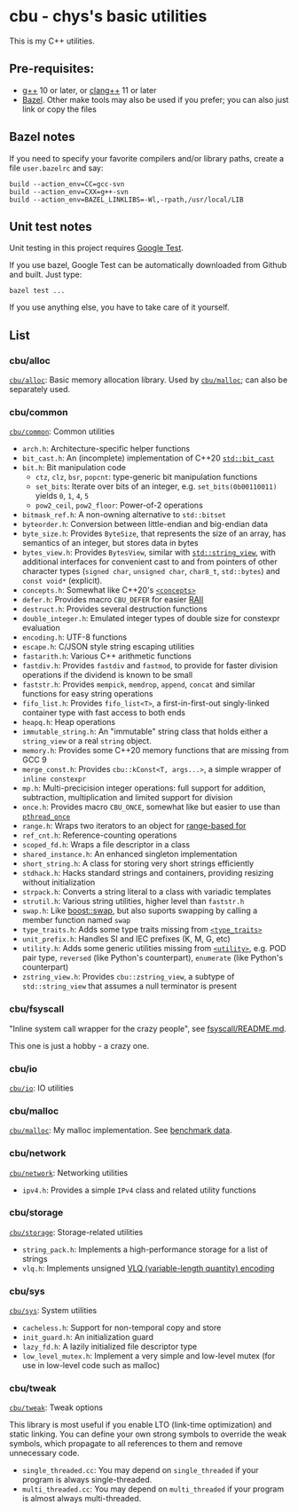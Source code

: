 # cbu - chys's basic utilities

This is my C++ utilities.

## Pre-requisites:

- [g++](https://gcc.gnu.org/) 10 or later, or [clang++](https://clang.llvm.org/) 11 or later
- [Bazel](https://bazel.build/).  Other make tools may also be used if you prefer; you can also just link or copy the files

## Bazel notes

If you need to specify your favorite compilers and/or library paths, create a file `user.bazelrc` and say:

```
build --action_env=CC=gcc-svn
build --action_env=CXX=g++-svn
build --action_env=BAZEL_LINKLIBS=-Wl,-rpath,/usr/local/LIB
```

## Unit test notes

Unit testing in this project requires [Google Test](https://github.com/google/googletest).

If you use bazel, Google Test can be automatically downloaded from Github and built.  Just type:

```
bazel test ...
```

If you use anything else, you have to take care of it yourself.

## List

### cbu/alloc

[`cbu/alloc`](cbu/alloc): Basic memory allocation library.  Used by [`cbu/malloc`](cbu/malloc); can also be separately used.

### cbu/common

[`cbu/common`](cbu/common): Common utilities

* `arch.h`: Architecture-specific helper functions
* `bit_cast.h`: An (incomplete) implementation of C++20 [`std::bit_cast`](https://en.cppreference.com/w/cpp/numeric/bit_cast)
* `bit.h`: Bit manipulation code
  - `ctz`, `clz`, `bsr`, `popcnt`: type-generic bit manipulation functions
  - `set_bits`: Iterate over bits of an integer, e.g. `set_bits(0b00110011)` yields `0`, `1`, `4`, `5`
  - `pow2_ceil`, `pow2_floor`: Power-of-2 operations
* `bitmask_ref.h`: A non-owning alternative to `std::bitset`
* `byteorder.h`: Conversion between little-endian and big-endian data
* `byte_size.h`: Provides `ByteSize`, that represents the size of an array, has semantics of an integer, but stores data in bytes
* `bytes_view.h`: Provides `BytesView`, similar with [`std::string_view`](https://en.cppreference.com/w/cpp/string/basic_string_view),
   with additional interfaces for convenient cast to and from pointers of other character types (`signed char`, `unsigned char`, `char8_t`, `std::bytes`)
   and `const void*` (explicit).
* `concepts.h`: Somewhat like C++20's [`<concepts>`](https://en.cppreference.com/w/cpp/header/concepts)
* `defer.h`: Provides macro `CBU_DEFER` for easier [RAII](https://en.cppreference.com/w/cpp/language/raii)
* `destruct.h`: Provides several destruction functions
* `double_integer.h`: Emulated integer types of double size for constexpr evaluation
* `encoding.h`: UTF-8 functions
* `escape.h`: C/JSON style string escaping utilities
* `fastarith.h`: Various C++ arithmetic functions
* `fastdiv.h`: Provides `fastdiv` and `fastmod`, to provide for faster division operations if the dividend is known to be small
* `faststr.h`: Provides `mempick`, `memdrop`, `append`, `concat` and similar functions for easy string operations
* `fifo_list.h`: Provides `fifo_list<T>`, a first-in-first-out singly-linked container type with fast access to both ends
* `heapq.h`: Heap operations
* `immutable_string.h`: An "immutable" string class that holds either a `string_view` or a real `string` object.
* `memory.h`: Provides some C++20 memory functions that are missing from GCC 9
* `merge_const.h`: Provides `cbu::kConst<T, args...>`, a simple wrapper of `inline constexpr`
* `mp.h`: Multi-precicision integer operations: full support for addition, subtraction, multiplication and limited support for division
* `once.h`: Provides macro `CBU_ONCE`, somewhat like but easier to use than [`pthread_once`](https://linux.die.net/man/3/pthread_once)
* `range.h`: Wraps two iterators to an object for [range-based for](https://en.cppreference.com/w/cpp/language/range-for)
* `ref_cnt.h`: Reference-counting operations
* `scoped_fd.h`: Wraps a file descriptor in a class
* `shared_instance.h`: An enhanced singleton implementation
* `short_string.h`: A class for storing very short strings efficiently
* `stdhack.h`: Hacks standard strings and containers, providing resizing without initialization
* `strpack.h`: Converts a string literal to a class with variadic templates
* `strutil.h`: Various string utilities, higher level than `faststr.h`
* `swap.h`: Like [boost::swap](https://www.boost.org/doc/libs/1_64_0/libs/core/doc/html/core/swap.html), but also suports swapping by calling a member function named `swap`
* `type_traits.h`: Adds some type traits missing from [`<type_traits>`](https://en.cppreference.com/w/cpp/header/type_traits)
* `unit_prefix.h`: Handles SI and IEC prefixes (K, M, G, etc)
* `utility.h`: Adds some generic utilities missing from [`<utility>`](https://en.cppreference.com/w/cpp/header/utility),
   e.g. POD pair type, `reversed` (like Python's counterpart), `enumerate` (like Python's counterpart)
* `zstring_view.h`: Provides `cbu::zstring_view`, a subtype of `std::string_view` that assumes a null terminator is present

### cbu/fsyscall

"Inline system call wrapper for the crazy people", see [fsyscall/README.md](cbu/fsyscall/README.md).

This one is just a hobby - a crazy one.

### cbu/io

[`cbu/io`](cbu/io): IO utilities

### cbu/malloc

[`cbu/malloc`](cbu/malloc): My malloc implementation.  See [benchmark data](cbu/malloc).

### cbu/network

[`cbu/network`](cbu/network): Networking utilities

* `ipv4.h`: Provides a simple `IPv4` class and related utility functions

### cbu/storage

[`cbu/storage`](cbu/storage): Storage-related utilities

* `string_pack.h`: Implements a high-performance storage for a list of strings
* `vlq.h`: Implements unsigned [VLQ (variable-length quantity) encoding](https://en.wikipedia.org/wiki/Variable-length_quantity)

### cbu/sys

[`cbu/sys`](cbu/sys): System utilities

* `cacheless.h`: Support for non-temporal copy and store
* `init_guard.h`: An initialization guard
* `lazy_fd.h`: A lazily initialized file descriptor type
* `low_level_mutex.h`: Implement a very simple and low-level mutex (for use in low-level code such as malloc)

### cbu/tweak

[`cbu/tweak`](cbu/tweak): Tweak options

This library is most useful if you enable LTO (link-time optimization) and
static linking.
You can define your own strong symbols to override the weak symbols, which
propagate to all references to them and remove unnecessary code.

* `single_threaded.cc`: You may depend on `single_threaded` if your program is always single-threaded.
* `multi_threaded.cc`: You may depend on `multi_threaded` if your program is almost always multi-threaded.
